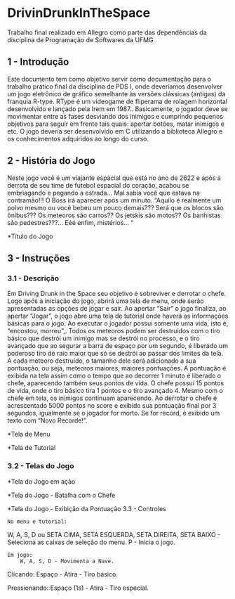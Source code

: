 # DrivinDrunkInTheSpace
Trabalho final realizado em Allegro como parte das dependências da disciplina de Programação de Softwares da UFMG

## 1 - Introdução


Este documento tem como  objetivo servir como documentação para o trabalho prático final da disciplina de PDS I, onde deveríamos desenvolver um jogo eletrônico de gráfico semelhante às versões clássicas (antigas) da franquia R-type. RType é um videogame de fliperama de rolagem horizontal desenvolvido e lançado pela Irem em 1987.. Basicamente, o jogador deve se movimentar entre as fases desviando dos inimigos e cumprindo pequenos objetivos para seguir em frente tais quais: apertar botões, matar inimigos e etc. O jogo deveria ser desenvolvido em C utilizando a biblioteca Allegro e os conhecimentos adquiridos ao longo do curso.

## 2 - História do Jogo
	
Neste jogo você é um viajante espacial que está no ano de 2622 e após a derrota de seu time de futebol espacial do coração, acabou se embriagando e pegando a estrada… Mal sabia você que estava na contramão!!!
	O Boss irá aparecer após um minuto. “Aquilo é realmente um polvo mesmo ou você bebeu um pouco demais??? Será que os blocos são ônibus??? Os meteoros são carros??  Os jetskis são motos?? Os banhistas são pedestres???... Eéé enfim, mistérios… “


*Título do Jogo

## 3 - Instruções

### 3.1 - Descrição

Em Driving Drunk in the Space seu objetivo é sobreviver e derrotar o chefe. Logo após a iniciação do jogo, abrirá uma tela de menu, onde serão apresentadas as opções de jogar e sair. Ao apertar “Sair” o jogo finaliza, ao apertar “Jogar”, o jogo abre uma tela de tutorial onde haverá as informações básicas para o jogo. Ao executar o jogador possui somente uma vida, isto é, “encostou, morreu”,. Todos os meteoros podem ser destruídos com o tiro básico que destrói um inimigo mas se destrói no processo, e o tiro avançado que ao segurar a barra de espaço por um segundo, é liberado um poderoso tiro de raio maior que só se destrói ao passar dos limites da tela. A cada meteoro destruído, o tamanho dele será adicionado a sua pontuação, ou seja, meteoros maiores, maiores pontuações. A pontuação é exibida na tela assim como o tempo que ao decorrer 1 minuto é liberado o chefe, aparecendo também seus pontos de vida. O chefe possui 15 pontos de vida, onde o tiro básico tira 1 pontos e o tiro avançado 4. Mesmo com o chefe em tela, os inimigos continuam aparecendo.
	Ao derrotar o chefe é acrescentado 5000 pontos no score e exibido sua pontuação final por 3 segundos, igualmente se o jogador for morto. Se for record, é exibido um texto com “Novo Recorde!”.


*Tela de Menu


*Tela de Tutorial

### 3.2 - Telas do Jogo


*Tela do Jogo em ação


*Tela do Jogo - Batalha com o Chefe

*Tela do Jogo - Exibição da Pontuação
3.3 - Controles
	
	No menu e tutorial:
W, A, S, D ou  SETA CIMA, SETA ESQUERDA, SETA DIREITA, SETA BAIXO - Seleciona as caixas de seleção do menu.
		P - Inicia o jogo.

	Em jogo:
		W, A, S, D - Movimenta a Nave.
Clicando:
Espaço -  Atira - Tiro básico.

Pressionando: 
Espaço (1s) -  Atira - Tiro especial.


